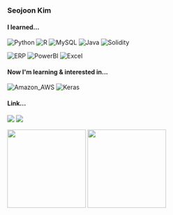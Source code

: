 ### Seojoon Kim

#### I learned...
![Python](https://img.shields.io/badge/Python-FFD43B?style=for-the-badge&logo=python&logoColor=blue)
![R](https://img.shields.io/badge/R-276DC3?style=for-the-badge&logo=r&logoColor=white)
![MySQL](https://img.shields.io/badge/MySQL-00000F?style=for-the-badge&logo=mysql&logoColor=white)
![Java](https://img.shields.io/badge/Java-ED8B00?style=for-the-badge&logo=openjdk&logoColor=white)
![Solidity](https://img.shields.io/badge/Solidity-e6e6e6?style=for-the-badge&logo=solidity&logoColor=black)

![ERP](https://img.shields.io/badge/ERP-0FAAFF?style=for-the-badge&logo=sap&logoColor=white)
![PowerBI](https://img.shields.io/badge/PowerBI-F2C811?style=for-the-badge&logo=Power%20BI&logoColor=white)
![Excel](https://img.shields.io/badge/Microsoft_Excel-217346?style=for-the-badge&logo=microsoft-excel&logoColor=white)

#### Now I'm learning & interested in...

![Amazon_AWS](https://img.shields.io/badge/Amazon_AWS-FF9900?style=for-the-badge&logo=amazonaws&logoColor=white)
![Keras](https://img.shields.io/badge/Keras-FF0000?style=for-the-badge&logo=keras&logoColor=white)

#### Link...
<a href="https://blog.naver.com/grupin"><img src = "https://img.shields.io/badge/NAVER-03C75A?style=flat-square&logo=NAVER&logoColor=FFFFFF"/></a>
<a href="https://velog.io/@selffish234"><img src = "https://img.shields.io/badge/Velog-11B48A?style=flat-square&logo=Velog&logoColor=white"/></a>
<p>
<img height="180em" src = "https://github-readme-stats.vercel.app/api/top-langs/?username=selffish234&layout=compact">
<img height="180em" src = "https://github-readme-stats.vercel.app/api?username=selffish234&rank_icon=github">
</p>
